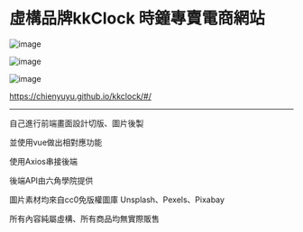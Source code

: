 # 虛構品牌kkClock 時鐘專賣電商網站

![image](demo/CPT2210281011-1895x928.gif)


![image](demo/CPT2210281012-1890x924.gif)


![image](demo/CPT2210281013-1890x933.gif)

https://chienyuyu.github.io/kkclock/#/

***

自己進行前端畫面設計切版、圖片後製

並使用vue做出相對應功能

使用Axios串接後端

後端API由六角學院提供

圖片素材均來自cc0免版權圖庫 Unsplash、Pexels、Pixabay

所有內容純屬虛構、所有商品均無實際販售
